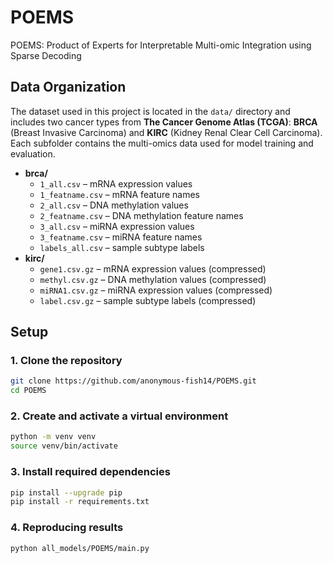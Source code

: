 # POEMS
POEMS: Product of Experts for Interpretable Multi-omic Integration using Sparse Decoding

## Data Organization

The dataset used in this project is located in the `data/` directory and includes two cancer types from **The Cancer Genome Atlas (TCGA)**:  **BRCA** (Breast Invasive Carcinoma) and **KIRC** (Kidney Renal Clear Cell Carcinoma).  Each subfolder contains the multi-omics data used for model training and evaluation.

- **brca/**
  - `1_all.csv` – mRNA expression values  
  - `1_featname.csv` – mRNA feature names  
  - `2_all.csv` – DNA methylation values  
  - `2_featname.csv` – DNA methylation feature names  
  - `3_all.csv` – miRNA expression values  
  - `3_featname.csv` – miRNA feature names  
  - `labels_all.csv` – sample subtype labels
- **kirc/**
  - `gene1.csv.gz` – mRNA expression values (compressed)  
  - `methyl.csv.gz` – DNA methylation values (compressed)  
  - `miRNA1.csv.gz` – miRNA expression values (compressed)  
  - `label.csv.gz` – sample subtype labels (compressed)

## Setup

### 1. Clone the repository
```bash
git clone https://github.com/anonymous-fish14/POEMS.git
cd POEMS
```

### 2. Create and activate a virtual environment
```bash
python -m venv venv
source venv/bin/activate
```

### 3. Install required dependencies

```bash
pip install --upgrade pip
pip install -r requirements.txt
```

### 4. Reproducing results

```bash
python all_models/POEMS/main.py
```


